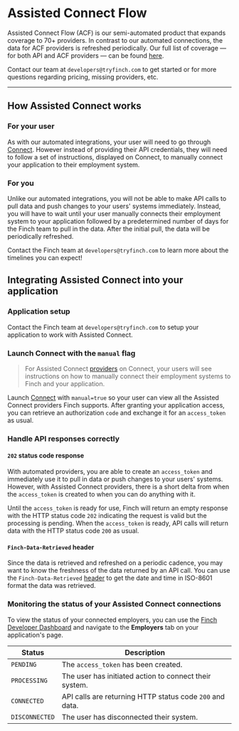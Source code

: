 # Assisted Connect Flow

Assisted Connect Flow (ACF) is our semi-automated product that expands coverage to 70+ providers. In contrast to our automated connections, the data for ACF providers is refreshed periodically. Our full list of coverage — for both API and ACF providers — can be found [here](https://tryfinch.notion.site/2484846e745343638e792ac0ff27481c?v=24efa5ea0cd44de89f3f8d3fbbf2ec6a).

Contact our team at `developers@tryfinch.com` to get started or for more questions regarding pricing, missing providers, etc.

---

## How Assisted Connect works
### For your user
As with our automated integrations, your user will need to go through [Connect](./Product-Guides.md). However instead of providing their API credentials, they will need to follow a set of instructions, displayed on Connect, to manually connect your application to their employment system. 

### For you
Unlike our automated integrations, you will not be able to make API calls to pull data and push changes to your users' systems immediately. Instead, you will have to wait until your user manually connects their employment system to your application followed by a predetermined number of days for the Finch team to pull in the data. After the initial pull, the data will be periodically refreshed.

Contact the Finch team at `developers@tryfinch.com` to learn more about the timelines you can expect!



## Integrating Assisted Connect into your application

### Application setup
Contact the Finch team at `developers@tryfinch.com` to setup your application to work with Assisted Connect.

### Launch Connect with the `manual` flag
<!-- theme: info -->
> For Assisted Connect [providers](../Development-Guides/Providers.md) on Connect, your users will see instructions on how to manually connect their employment systems to Finch and your application.

Launch [Connect](../Integrating-with-Finch/Integrate-Finch-Connect/Redirect-to-Connect.md) with `manual=true` so your user can view all the Assisted Connect providers Finch supports. After granting your application access, you can retrieve an authorization `code` and exchange it for an `access_token` as usual.


### Handle API responses correctly
#### `202` status code response
With automated providers, you are able to create an `access_token` and immediately use it to pull in data or push changes to your users' systems. However, with Assisted Connect providers, there is a short delta from when the `access_token` is created to when you can do anything with it.

Until the `access_token` is ready for use, Finch will return an empty response with the HTTP status code `202` indicating the request is valid but the processing is pending. When the `access_token` is ready, API calls will return data with the HTTP status code `200` as usual.

#### `Finch-Data-Retrieved` header
Since the data is retrieved and refreshed on a periodic cadence, you may want to know the freshness of the data returned by an API call. You can use the `Finch-Data-Retrieved` [header](../Development-Guides/Headers.md) to get the date and time in ISO-8601 format the data was retrieved.

### Monitoring the status of your Assisted Connect connections 
To view the status of your connected employers, you can use the [Finch Developer Dashboard](https://dashboard.tryfinch.com) and navigate to the **Employers** tab on your application's page. 

Status | Description
---------|----------
`PENDING` | The `access_token` has been created.
`PROCESSING` | The user has initiated action to connect their system.
`CONNECTED` | API calls are returning HTTP status code `200` and data.
`DISCONNECTED` | The user has disconnected their system.


